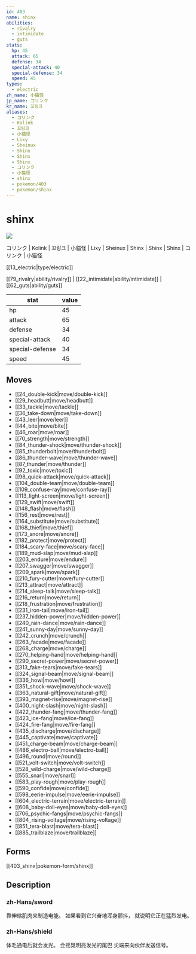 ```yaml
---
id: 403
name: shinx
abilities:
  - rivalry
  - intimidate
  - guts
stats:
  hp: 45
  attack: 65
  defense: 34
  special-attack: 40
  special-defense: 34
  speed: 45
types:
  - electric
zh_name: 小猫怪
jp_name: コリンク
kr_name: 꼬링크
aliases:
  - コリンク
  - Kolink
  - 꼬링크
  - 小貓怪
  - Lixy
  - Sheinux
  - Shinx
  - Shinx
  - Shinx
  - コリンク
  - 小猫怪
  - shinx
  - pokemon/403
  - pokemon/shinx
---
```

# shinx

![](https://raw.githubusercontent.com/PokeAPI/sprites/master/sprites/pokemon/403.png)

コリンク | Kolink | 꼬링크 | 小貓怪 | Lixy | Sheinux | Shinx | Shinx | Shinx | コリンク | 小猫怪

[[13_electric|type/electric]]

[[79_rivalry|ability/rivalry]] | [[22_intimidate|ability/intimidate]] | [[62_guts|ability/guts]]

|stat|value|
|---|---|
|hp|45|
|attack|65|
|defense|34|
|special-attack|40|
|special-defense|34|
|speed|45|


## Moves

- [[24_double-kick|move/double-kick]]
- [[29_headbutt|move/headbutt]]
- [[33_tackle|move/tackle]]
- [[36_take-down|move/take-down]]
- [[43_leer|move/leer]]
- [[44_bite|move/bite]]
- [[46_roar|move/roar]]
- [[70_strength|move/strength]]
- [[84_thunder-shock|move/thunder-shock]]
- [[85_thunderbolt|move/thunderbolt]]
- [[86_thunder-wave|move/thunder-wave]]
- [[87_thunder|move/thunder]]
- [[92_toxic|move/toxic]]
- [[98_quick-attack|move/quick-attack]]
- [[104_double-team|move/double-team]]
- [[109_confuse-ray|move/confuse-ray]]
- [[113_light-screen|move/light-screen]]
- [[129_swift|move/swift]]
- [[148_flash|move/flash]]
- [[156_rest|move/rest]]
- [[164_substitute|move/substitute]]
- [[168_thief|move/thief]]
- [[173_snore|move/snore]]
- [[182_protect|move/protect]]
- [[184_scary-face|move/scary-face]]
- [[189_mud-slap|move/mud-slap]]
- [[203_endure|move/endure]]
- [[207_swagger|move/swagger]]
- [[209_spark|move/spark]]
- [[210_fury-cutter|move/fury-cutter]]
- [[213_attract|move/attract]]
- [[214_sleep-talk|move/sleep-talk]]
- [[216_return|move/return]]
- [[218_frustration|move/frustration]]
- [[231_iron-tail|move/iron-tail]]
- [[237_hidden-power|move/hidden-power]]
- [[240_rain-dance|move/rain-dance]]
- [[241_sunny-day|move/sunny-day]]
- [[242_crunch|move/crunch]]
- [[263_facade|move/facade]]
- [[268_charge|move/charge]]
- [[270_helping-hand|move/helping-hand]]
- [[290_secret-power|move/secret-power]]
- [[313_fake-tears|move/fake-tears]]
- [[324_signal-beam|move/signal-beam]]
- [[336_howl|move/howl]]
- [[351_shock-wave|move/shock-wave]]
- [[363_natural-gift|move/natural-gift]]
- [[393_magnet-rise|move/magnet-rise]]
- [[400_night-slash|move/night-slash]]
- [[422_thunder-fang|move/thunder-fang]]
- [[423_ice-fang|move/ice-fang]]
- [[424_fire-fang|move/fire-fang]]
- [[435_discharge|move/discharge]]
- [[445_captivate|move/captivate]]
- [[451_charge-beam|move/charge-beam]]
- [[486_electro-ball|move/electro-ball]]
- [[496_round|move/round]]
- [[521_volt-switch|move/volt-switch]]
- [[528_wild-charge|move/wild-charge]]
- [[555_snarl|move/snarl]]
- [[583_play-rough|move/play-rough]]
- [[590_confide|move/confide]]
- [[598_eerie-impulse|move/eerie-impulse]]
- [[604_electric-terrain|move/electric-terrain]]
- [[608_baby-doll-eyes|move/baby-doll-eyes]]
- [[706_psychic-fangs|move/psychic-fangs]]
- [[804_rising-voltage|move/rising-voltage]]
- [[851_tera-blast|move/tera-blast]]
- [[885_trailblaze|move/trailblaze]]

## Forms



[[403_shinx|pokemon-form/shinx]]

## Description

### zh-Hans/sword

靠伸缩肌肉来制造电能。
如果看到它兴奋地浑身颤抖，
就说明它正在猛烈发电。

### zh-Hans/shield

体毛通电后就会发光。
会摇晃明亮发光的尾巴
尖端来向伙伴发送信号。

